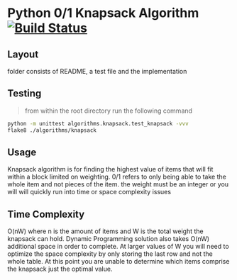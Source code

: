 # Python 0/1 Knapsack Algorithm [![Build Status](https://travis-ci.org/lukebiggerstaff/simple-python-algorithms.svg?branch=master)](https://travis-ci.org/lukebiggerstaff/simple-python-algorithms)

## Layout
folder consists of README, a test file and the implementation

## Testing
> from within the root directory run the following command
```sh
python -m unittest algorithms.knapsack.test_knapsack -vvv
flake8 ./algorithms/knapsack
```

## Usage
Knapsack algorithm is for finding the highest value of items that will fit within a block limited on weighting. 0/1 refers to only being able to take the whole item and not pieces of the item. the weight must be an integer or you will will quickly run into time or space complexity issues

## Time Complexity
O(nW) where n is the amount of items and W is the total weight the knapsack can hold. Dynamic Programming solution also takes O(nW) additional space in order to complete. At larger values of W you will need to optimize the space complexity by only storing the last row and not the whole table. At this point you are unable to determine which items comprise the knapsack just the optimal value.
